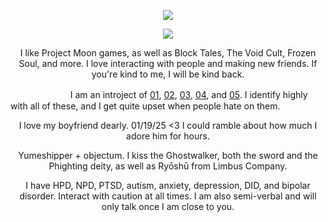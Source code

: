 <p align="center"> 
  <img src="https://static.wikia.nocookie.net/block-tales/images/7/70/Dreamworldbanner.png/revision/latest?cb=20241030033945"/>
</p>
   
 <p align="center"> 
   <img src="https://komarev.com/ghpvc/?username=the-void-cult&style=plastic&color=red&label=dreamers"/>
 </p>
   
<p align="center"> 
 I like Project Moon games, as well as Block Tales, The Void Cult, Frozen Soul, and more. I love interacting with people and making new friends. If you're kind to me, I will be kind back.
</p>

　　 　　　 　 I am an introject of [01](https://block-tales.fandom.com/wiki/Hatred), [02](https://roblox.fandom.com/wiki/Player:Builderman), [03](https://mythcommunity.miraheze.org/wiki/Noli), [04](https://phighting.wiki/The_Broker), and [05](https://projectmoon.miraheze.org/wiki/Chesed). I identify highly with all of these, and I get quite upset when people hate on them.

<p align="center"> 
I love my boyfriend dearly. 01/19/25 <3 I could ramble about how much I adore him for hours.
</p>

 <p align="center"> 
Yumeshipper + objectum. I kiss the Ghostwalker, both the sword and the Phighting deity, as well as Ryōshū from Limbus Company.
 </p>

<p align="center"> 
I have HPD, NPD, PTSD, autism, anxiety, depression, DID, and bipolar disorder. Interact with caution at all times. I am also semi-verbal and will only talk once I am close to you.
</p>
